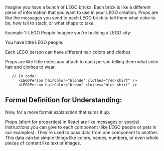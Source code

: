 
Imagine you have a bunch of LEGO bricks. Each brick is like a different piece of information that you want to use in your LEGO creation. Props are like the messages you send to each LEGO brick to tell them what color to be, how tall to stack, or what shape to take.

Example 1: LEGO People
Imagine you're building a LEGO city:

You have little LEGO people.

Each LEGO person can have different hair colors and clothes.

Props are like little notes you attach to each person telling them what color hair and clothes to wear.
     
       // In code:
          <LEGOPerson hairColor="blonde" clothes="red-shirt" />
          <LEGOPerson hairColor="brown" clothes="blue-shirt" />


## Formal Definition for Understanding:
Now, for a more formal explanation that sums it up:

Props (short for properties) in React are like messages or special instructions you can give to each component (like LEGO people or pets in our examples). They're used to pass data from one component to another. This data can be simple things like colors, names, numbers, or even whole pieces of content like text or images.
